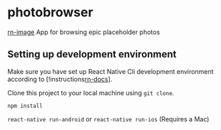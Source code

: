 # photobrowser
[rn-image]
App for browsing epic placeholder photos

## Setting up development environment

Make sure you have set up React Native Cli development environment according to [!instructions[rn-docs]].

Clone this project to your local machine using `git clone`.

`npm install`

`react-native run-android` or `react-native run-ios` (Requires a Mac)

[rn-image]: https://img.shields.io/badge/React-Native-0.62-blue
[rn-docs]: https://facebook.github.io/react-native/docs/getting-started
